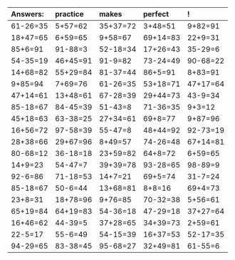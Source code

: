 | Answers: | practice | makes | perfect | ! |
| :--- | :--- | :--- | :--- | :--- |
| 61-26=35 | 5+57=62 | 35+37=72 | 3+48=51 | 9+82=91 | 
| 18+47=65 | 6+59=65 | 9+58=67 | 69+14=83 | 22+9=31 | 
| 85+6=91 | 91-88=3 | 52-18=34 | 17+26=43 | 35-29=6 | 
| 54-35=19 | 46+45=91 | 91-9=82 | 73-24=49 | 90-68=22 | 
| 14+68=82 | 55+29=84 | 81-37=44 | 86+5=91 | 8+83=91 | 
| 9+85=94 | 7+69=76 | 61-26=35 | 53+18=71 | 47+17=64 | 
| 47+14=61 | 13+48=61 | 67-28=39 | 29+44=73 | 43-9=34 | 
| 85-18=67 | 84-45=39 | 51-43=8 | 71-36=35 | 9+3=12 | 
| 45+18=63 | 63-38=25 | 27+34=61 | 69+8=77 | 9+87=96 | 
| 16+56=72 | 97-58=39 | 55-47=8 | 48+44=92 | 92-73=19 | 
| 28+38=66 | 29+67=96 | 8+49=57 | 74-26=48 | 67+14=81 | 
| 80-68=12 | 36-18=18 | 23+59=82 | 64+8=72 | 6+59=65 | 
| 14+9=23 | 54-47=7 | 39+39=78 | 93-28=65 | 98-89=9 | 
| 92-6=86 | 71-18=53 | 14+7=21 | 69+5=74 | 31-7=24 | 
| 85-18=67 | 50-6=44 | 13+68=81 | 8+8=16 | 69+4=73 | 
| 23+8=31 | 18+78=96 | 9+76=85 | 70-32=38 | 5+56=61 | 
| 65+19=84 | 64+19=83 | 54-36=18 | 47-29=18 | 37+27=64 | 
| 16+46=62 | 44-39=5 | 37+28=65 | 34+39=73 | 2+59=61 | 
| 22-5=17 | 55-6=49 | 54-15=39 | 16+37=53 | 52-17=35 | 
| 94-29=65 | 83-38=45 | 95-68=27 | 32+49=81 | 61-55=6 | 
